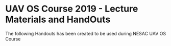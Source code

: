 # UAV OS Course 2019 - Lecture Materials and HandOuts
The following Handouts has been created to be used during NESAC UAV OS Course

